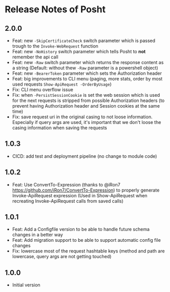 # Release Notes of Posht

## 2.0.0

* Feat: new `-SkipCertificateCheck` switch parameter which is passed trough to the `Invoke-WebRequest` function
* Feat: new `-NoHistory` switch parameter which tells Posht to **not** remember the api call
* Feat: new `-Raw` switch parameter which returns the response content as a string (Default: without thew `-Raw` parameter is a powershell object)
* Feat: new `-BearerToken` parameter which sets the Authorization header
* Feat: big improvements to CLI menu (paging, more stats, order by most used requests `Show-ApiRequest -OrderByUsage`)
* Fix: CLI menu overflow issue
* Fix: when `-PersistSessionCookie` is set the web session which is used for the next requests is stripped from possible Authorization headers (to prevent having Authorization header and Session cookies at the same time)
* Fix: save request uri in the original casing to not loose information. Especially if query args are used, it's important that we don't loose the casing information when saving the requests

## 1.0.3

* CICD: add test and deployment pipeline (no change to module code)

## 1.0.2

* Feat: Use ConvertTo-Expression (thanks to @iRon7 <https://github.com/iRon7/ConvertTo-Expression>) to properly generate Invoke-ApiRequest expression (Used in Show-ApiRequest when recreating Invoke-ApiRequest calls from saved calls)

## 1.0.1

* Feat: Add a Configfile version to be able to handle future schema changes in a better way
* Feat: Add migration support to be able to support automatic config file changes
* Fix: lowercase most of the request hashtable keys (method and path are lowercase, query args are not getting touched)

## 1.0.0

* Initial version
